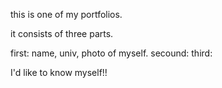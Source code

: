 this is one of my portfolios.

it consists of three parts.

first: name, univ, photo of myself.
secound: 
third:

I'd like to know myself!!